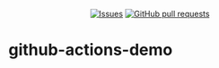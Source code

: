 <p align="center">
  <a href="https://github.com/mingyuchoo/github-actions-demo/issues"><img alt="Issues" src="https://img.shields.io/github/issues/mingyuchoo/github-actions-demo?color=appveyor" /></a>
  <a href="https://github.com/mingyuchoo/github-actions-demo/pulls"><img alt="GitHub pull requests" src="https://img.shields.io/github/issues-pr/mingyuchoo/github-actions-demo?color=appveyor" /></a>
</p>

# github-actions-demo
